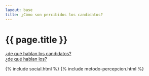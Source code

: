 ```yaml
---
layout: base
title: ¿Cómo son percibidos los candidatos?
---
```


<div class='row'>
    <div class='col-sm-7'>
        <h1 class='thin orange'>{{ page.title }}</h1>
    </div>
    <div class='col-sm-5 tright'>
        <a class='next-question' href='{{ site.baseurl }}/pages/de-que-hablan'>
            <span class='question'>¿de qué hablan los candidatos?</span> <i class='icon-arrow-right'></i>
        </a>
    </div>
</div>

<div class='row'>
    <div class='col-md-12 air-top'>
        <div class='tabla-comparativa' id='charts'>
            <!-- Charts Here -->
        </div>
    </div>
</div>

<div class='row'>
    <div class='col-sm-12 tright'>
        <a class='next-question' href='{{ site.baseurl }}/pages/de-que-hablan'>
            <span class='question'>¿de qué hablan los?</span> <i class='icon-arrow-right'></i>
        </a>
    </div>
</div>

{% include social.html %}
{% include metodo-percepcion.html %}

<!-- Libraries -->
<script src="{{ site.baseurl }}/js/lib/d3.v3.min.js" charset="utf-8"></script>
<script src="{{ site.baseurl }}/js/lib/underscore.js" charset="utf-8"></script>
<script src="{{ site.baseurl }}/js/lib/backbone.js" charset="utf-8"></script>
<script src="{{ site.baseurl }}/js/candidatometro.js"></script>

<script>

    var jsonUrl = '{{ site.baseurl }}/data/candidatos.json';

    var dset = Candidatometro.Dataset()
        .json(jsonUrl);

    var a = {};
    _.extend(a, Backbone.Events);

    a.listenTo(dset, 'dataset:ready', function() {

        var from = new Date('2013-10-01'),
            to = new Date('2013-12-01');

        var data = [
            {name: 'Evelyn Matthei',         img: 'fot_evelyn_matthei.jpg'},
            {name: 'Michelle Bachelet',      img: 'fot_michelle_bachelet.jpg'},
            {name: 'Marco Enríquez-Ominami', img: 'fot_marco_enriquez-ominami.jpg'},
            {name: 'Alfredo Sfeir',          img: 'fot_alfredo_sfeir.jpg'},
            {name: 'Roxana Miranda',         img: 'fot_roxana_miranda.jpg'},
            {name: 'Marcel Claude',          img: 'fot_marcel_claude.jpg'},
            {name: 'Ricardo Israel',         img: 'fot_ricardo_israel.jpg'},
            {name: 'Tomás Jocelyn-Holt',     img: 'fot_tomas_jocelyn-holt.jpg'},
            {name: 'franco parisi',          img: 'fot_franco_parisi.jpg'}
        ];

        data.forEach(function(d) {
            d.data = dset.items().get(d.name);
        });

        var barchart = Candidatometro.BarChart()
            .timeDomain(d3.time.days(from, to));

        var rowCandidato = d3.select('#charts').selectAll('div.row.candidato')
            .data(data)
            .enter()
            .append('div')
            .attr('class', 'row row-candidato');

        // Avatar
        var divAvatar = rowCandidato.append('div')
            .attr('class', 'col-sm-1')
            .append('div')
            .attr('class', 'avatar');

        divAvatar
            .append('img')
            .attr('class', 'img-circle img-responsive')
            .attr('src', function(d) { return '{{ site.baseurl }}/img/' + d.img; });

        divAvatar.append('h6')
            .attr('class', 'bold uc')
            .text(function(d) { return d.name; });

        // Graph
        var divGraph = rowCandidato.append('div')
            .attr('class', 'col-sm-11 graph')
            .call(barchart);

    });

</script>

